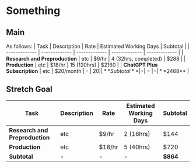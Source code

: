 
# Something

## Main
As follows:
| Task  | Description | Rate | Estimated Working Days | Subtotal |
| ------------- | ------------- |  ------------- |  ------------- |  ------------- |
| **Research and Preproduction** | etc |  $9/hr |  4 (32hrs, completed) | $288 |
| **Production** | etc | $18/hr | 15 (120hrs) | $2160 |
| **ChatGPT Plus Subscription** | etc | $20/month | - | $20 |
| **Subtotal** | - | - | - | **$2468** |

## Stretch Goal
| Task  | Description | Rate | Estimated Working Days | Subtotal |
| ------------- | ------------- |  ------------- |  ------------- |  ------------- |
| **Research and Preproduction** | etc |  $9/hr | 2 (16hrs) | $144 |
| **Production** | etc | $18/hr | 5 (40hrs) | $720 |
| **Subtotal** | - | - | - | **$864** |
